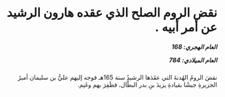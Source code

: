 <h1 dir="rtl">نقض الروم الصلح الذي عقده هارون الرشيد عن أمر أبيه  .</h1>

<h5 dir="rtl">العام الهجري:  168

العام الميلادي: 784

</h5>

<p dir="rtl">نقضَ الرومُ الهُدنةَ التي عقَدَها الرشيدُ سنة 165هـ فوجه إليهم عليُّ بن سليمان أميرُ الجزيرةِ جيشًا بقيادةِ يزيدَ بنِ بدر البطَّال، فظَفِرَ بهم وغَنِم.</p></br>
